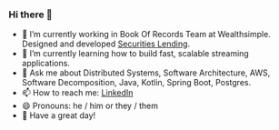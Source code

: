 ### Hi there 👋 

- 🔭 I’m currently working in Book Of Records Team at Wealthsimple. Designed and developed [Securities Lending](https://www.wealthsimple.com/en-ca/learn/what-is-securities-lending). 
- 🌱 I’m currently learning how to build fast, scalable streaming applications.
- 💬 Ask me about Distributed Systems, Software Architecture, AWS, Software Decomposition, Java, Kotlin, Spring Boot, Postgres.
- 📫 How to reach me: [LinkedIn](https://www.linkedin.com/in/radeeyjd)
- 😄 Pronouns: he / him or  they / them
- 🙏 Have a great day! 
